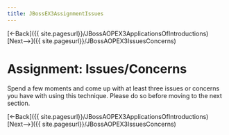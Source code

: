 ```yaml
---
title: JBossEX3AssignmentIssues
---
```

[<-Back]({{ site.pagesurl}}/JBossAOPEX3ApplicationsOfIntroductions) [Next-->]({{ site.pagesurl}}/JBossAOPEX3IssuesConcerns)

# Assignment: Issues/Concerns
Spend a few moments and come up with at least three issues or concerns you have with using this technique. Please do so before moving to the next section.

[<-Back]({{ site.pagesurl}}/JBossAOPEX3ApplicationsOfIntroductions) [Next-->]({{ site.pagesurl}}/JBossAOPEX3IssuesConcerns)